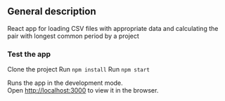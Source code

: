 ## General description

React app for loading CSV files with appropriate data
and calculating the pair with longest common period by a project 

### Test the app

Clone the project
Run `npm install`
Run `npm start`

Runs the app in the development mode.\
Open [http://localhost:3000](http://localhost:3000) to view it in the browser.
